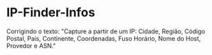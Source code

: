 # IP-Finder-Infos
Corrigindo o texto:  "Capture a partir de um IP: Cidade, Região, Código Postal, País, Continente, Coordenadas, Fuso Horário, Nome do Host, Provedor e ASN."
